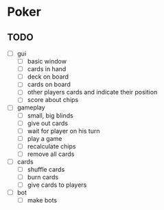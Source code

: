 # Poker

## TODO
- [ ] gui
    - [ ] basic window
    - [ ] cards in hand
    - [ ] deck on board
    - [ ] cards on board
    - [ ] other players cards and indicate their position
    - [ ] score about chips
- [ ] gameplay
    - [ ] small, big blinds
    - [ ] give out cards
    - [ ] wait for player on his turn
    - [ ] play a game
    - [ ] recalculate chips
    - [ ] remove all cards
- [ ] cards
    - [ ] shuffle cards
    - [ ] burn cards
    - [ ] give cards to players
- [ ] bot
    - [ ] make bots